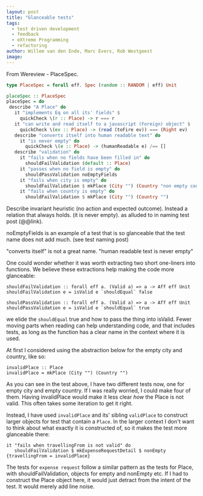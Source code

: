 ```yaml
---
layout: post
title: "Glanceable tests"
tags:
  - test driven development
  - feedback
  - eXtreme Programming
  - refactoring
author: Willem van den Ende, Marc Evers, Rob Westgeest
image: 
---
```


From Wereview - PlaceSpec.

``` purescript
type PlaceSpec = forall eff. Spec (random :: RANDOM | eff) Unit

placeSpec :: PlaceSpec
placeSpec = do
 describe "A Place" do
   it "implements Eq on all its' fields" $
     quickCheck \(r :: Place) -> r === r
   it "can write and read itself to a javascript (Foreign) object" $
     quickCheck \(ev :: Place) -> (read (toFire ev)) === (Right ev)
   describe "converts itself into human readable text" do
     it "is never empty" do
       quickCheck \(e :: Place) -> (humanReadable e) /== []
   describe "validation" do
     it "fails when no fields have been filled in" do
       shouldFailValidation (default :: Place)
     it "passes when no field is empty" do
       shouldPassValidation noEmptyFields
     it "fails when city is empty" do
       shouldFailValidation $ mkPlace (City "") (Country "non empty country")
     it "fails when country is empty" do
       shouldFailValidation $ mkPlace (City "") (Country "")
```

Describe invariant heuristic (no action and expected outcome). Instead a relation that always holds. (it is never empty). as alluded to in naming test post (@@link).

noEmptyFields is an example of a test that is so glanceable that the test name does not add much. (see test naming post)

"converts itself" is not a great name. "human readable text is never empty"

One could wonder whether it was worth extracting two short one-liners into functions. We believe these extractions help making the code more glanceable:
```
shouldFailValidation :: forall eff a. (Valid a) => a -> Aff eff Unit
shouldFailValidation e = isValid e `shouldEqual` false

shouldPassValidation :: forall eff a. (Valid a) => a -> Aff eff Unit
shouldPassValidation e = isValid e `shouldEqual` true
```

we elide the `shouldEqual` true and how to pass the thing into isValid. Fewer moving parts when reading can help understanding code, and that includes tests, as long as the function has a clear name in the context where it is used.

At first I considered using the abstraction below for the empty city and country, like so:

```
invalidPlace :: Place
invalidPlace = mkPlace (City "") (Country "")
```

As you can see in the test above, I have two different tests now, one for empty city and empty country. If I was really worried, I could make four of them. Having invalidPlace would make it less clear _how_ the Place is not valid. This often takes some iteration to get it right.

Instead, I have used `invalidPlace` and its' sibling `validPlace` to construct larger objects for test that contain a `Place`. In the larger context I don't want to think about what exactly it is constructed of, so it makes the test more glanceable there:

```
it "fails when travellingFrom is not valid" do
   shouldFailValidation $ mkExpenseRequestDetail $ nonEmpty {travellingFrom = invalidPlace}
```

The tests for `expense request` follow a similar pattern as the tests for Place, with shouldFailValidation, objects for empty and nonEmpty etc. If I had to construct the Place object here, it would just detract from the intent of the test. It would merely add line noise.
